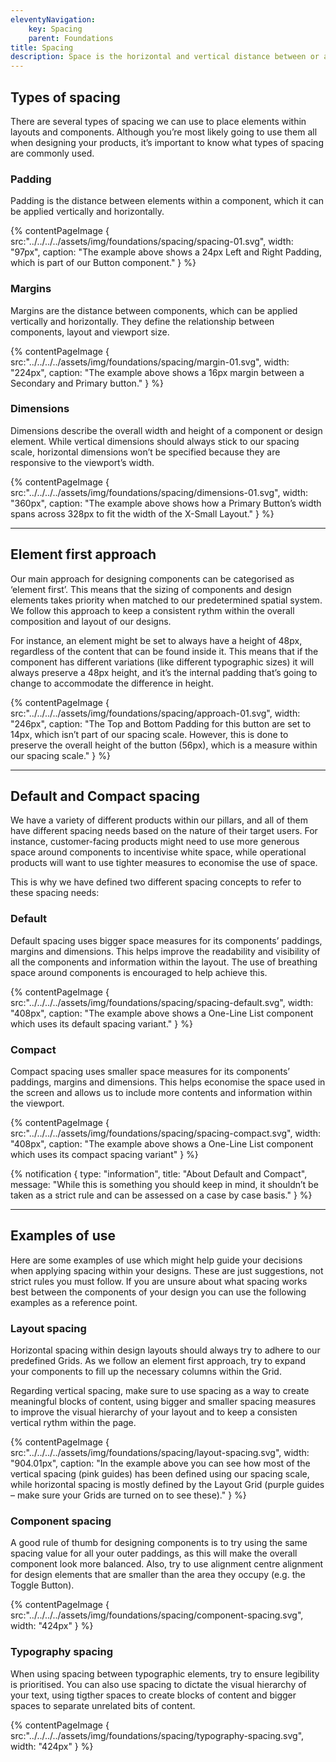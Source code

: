 ```yaml
---
eleventyNavigation:
    key: Spacing
    parent: Foundations
title: Spacing
description: Space is the horizontal and vertical distance between or around different design elements.
---
```


## Types of spacing

There are several types of spacing we can use to place elements within layouts and components. Although you’re most likely going to use them all when designing your products, it’s important to know what types of spacing are commonly used.

### Padding

Padding is the distance between elements within a component, which it can be applied vertically and horizontally.


{% contentPageImage { 
    src:"../../../../assets/img/foundations/spacing/spacing-01.svg", 
    width: "97px",
    caption: "The example above shows a 24px Left and Right Padding, which is part of our Button component." 
} %}

### Margins

Margins are the distance between components, which can be applied vertically and horizontally. They define the relationship between components, layout and viewport size.

{% contentPageImage { 
    src:"../../../../assets/img/foundations/spacing/margin-01.svg", 
    width: "224px", 
    caption: "The example above shows a 16px margin between a Secondary and Primary button." 
} %}

### Dimensions

Dimensions describe the overall width and height of a component or design element. While vertical dimensions should always stick to our spacing scale, horizontal dimensions won’t be specified because they are responsive to the viewport’s width.

{% contentPageImage { 
    src:"../../../../assets/img/foundations/spacing/dimensions-01.svg", 
    width: "360px", 
    caption: "The example above shows how a Primary Button’s width spans across 328px to fit the width of the X-Small Layout." 
} %}

--- 

## Element first approach

Our main approach for designing components can be categorised as ‘element first’. This means that the sizing of components and design elements takes priority when matched to our predetermined spatial system. We follow this approach to keep a consistent rythm within the overall composition and layout of our designs.

For instance, an element might be set to always have a height of 48px, regardless of the content that can be found inside it. This means that if the component has different variations (like different typographic sizes) it will always preserve a 48px height, and it’s the internal padding that’s going to change to accommodate the difference in height.

{% contentPageImage { 
    src:"../../../../assets/img/foundations/spacing/approach-01.svg", 
    width: "246px", 
    caption: "The Top and Bottom Padding for this button are set to 14px, which isn’t part of our spacing scale. However, this is done to preserve the overall height of the button (56px), which is a measure within our spacing scale." 
} %}

---

## Default and Compact spacing

We have a variety of different products within our pillars, and all of them have different spacing needs based on the nature of their target users. For instance, customer-facing products might need to use more generous space around components to incentivise white space, while operational products will want to use tighter measures to economise the use of space.

This is why we have defined two different spacing concepts to refer to these spacing needs:

### Default

Default spacing uses bigger space measures for its components’ paddings, margins and dimensions. This helps improve the readability and visibility of all the components and information within the layout. The use of breathing space around components is encouraged to help achieve this.

{% contentPageImage { 
    src:"../../../../assets/img/foundations/spacing/spacing-default.svg", 
    width: "408px", 
    caption: "The example above shows a One-Line List component which uses its default spacing variant." 
} %}

### Compact

Compact spacing uses smaller space measures for its components’ paddings, margins and dimensions. This helps economise the space used in the screen and allows us to include more contents and information within the viewport.

{% contentPageImage { 
    src:"../../../../assets/img/foundations/spacing/spacing-compact.svg", 
    width: "408px", 
    caption: "The example above shows a One-Line List component which uses its compact spacing variant" 
} %}

{% notification { 
    type: "information",
    title: "About Default and Compact",
    message: "While this is something you should keep in mind, it shouldn’t be taken as a strict rule and can be assessed on a case by case basis." 
} %}

---

## Examples of use

Here are some examples of use which might help guide your decisions when applying spacing within your designs. These are just suggestions, not strict rules you must follow. If you are unsure about what spacing works best between the components of your design you can use the following examples as a reference point.


### Layout spacing

Horizontal spacing within design layouts should always try to adhere to our predefined Grids.  As we follow an element first approach, try to expand your components to fill up the necessary columns within the Grid.

Regarding vertical spacing, make sure to use spacing as a way to create meaningful blocks of content, using bigger and smaller spacing measures to improve the visual hierarchy of your layout and to keep a consisten vertical rythm within the page.

{% contentPageImage { 
    src:"../../../../assets/img/foundations/spacing/layout-spacing.svg", 
    width: "904.01px", 
    caption: "In the example above you can see how most of the vertical spacing (pink guides) has been defined using our spacing scale, while horizontal spacing is mostly defined by the Layout Grid (purple guides – make sure your Grids are turned on to see these)." 
} %}


### Component spacing

A good rule of thumb for designing components is to try using the same spacing value for all your outer paddings, as this will make the overall component look more balanced. Also, try to use alignment centre alignment for design elements that are smaller than the area they occupy (e.g. the Toggle Button).

{% contentPageImage { 
    src:"../../../../assets/img/foundations/spacing/component-spacing.svg", 
    width: "424px"
} %}

### Typography spacing

When using spacing between typographic elements, try to ensure legibility is prioritised. You can also use spacing to dictate the visual hierarchy of your text, using tigther spaces to create blocks of content and bigger spaces to separate unrelated bits of content.

{% contentPageImage { 
    src:"../../../../assets/img/foundations/spacing/typography-spacing.svg", 
    width: "424px" 
} %}

